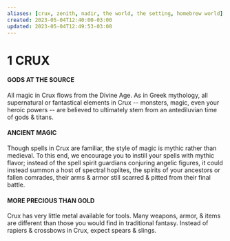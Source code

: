 ```yaml
---
aliases: [crux, zenith, nadir, the world, the setting, homebrew world]
created: 2023-05-04T12:40:00-03:00
updated: 2023-05-04T12:49:53-03:00
---
```


# 1 CRUX

#### GODS AT THE SOURCE
All magic in Crux flows from the Divine Age. As in Greek mythology, all supernatural or fantastical elements in Crux -- monsters, magic, even your heroic powers -- are believed to ultimately stem from an antediluvian time of gods & titans.

#### ANCIENT MAGIC
Though spells in Crux are familiar, the style of magic is mythic rather than medieval. To this end, we encourage you to instill your spells with mythic flavor; instead of the spell spirit guardians conjuring angelic figures, it could instead summon a host of spectral hoplites, the spirits of your ancestors or fallen comrades, their arms & armor still scarred & pitted from their final battle.

#### MORE PRECIOUS THAN GOLD
Crux has very little metal available for tools. Many weapons, armor, & items are different than those you would find in traditional fantasy. Instead of rapiers & crossbows in Crux, expect spears & slings.

